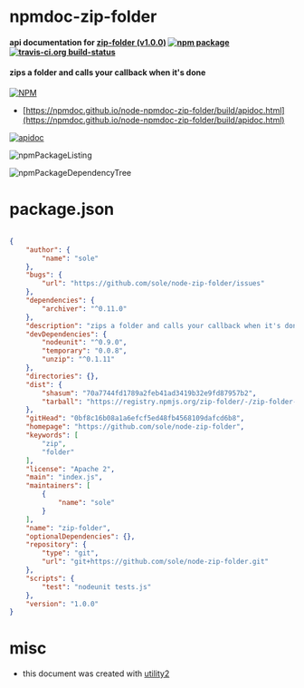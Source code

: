 # npmdoc-zip-folder

#### api documentation for  [zip-folder (v1.0.0)](https://github.com/sole/node-zip-folder)  [![npm package](https://img.shields.io/npm/v/npmdoc-zip-folder.svg?style=flat-square)](https://www.npmjs.org/package/npmdoc-zip-folder) [![travis-ci.org build-status](https://api.travis-ci.org/npmdoc/node-npmdoc-zip-folder.svg)](https://travis-ci.org/npmdoc/node-npmdoc-zip-folder)

#### zips a folder and calls your callback when it's done

[![NPM](https://nodei.co/npm/zip-folder.png?downloads=true&downloadRank=true&stars=true)](https://www.npmjs.com/package/zip-folder)

- [https://npmdoc.github.io/node-npmdoc-zip-folder/build/apidoc.html](https://npmdoc.github.io/node-npmdoc-zip-folder/build/apidoc.html)

[![apidoc](https://npmdoc.github.io/node-npmdoc-zip-folder/build/screenCapture.buildCi.browser.%252Ftmp%252Fbuild%252Fapidoc.html.png)](https://npmdoc.github.io/node-npmdoc-zip-folder/build/apidoc.html)

![npmPackageListing](https://npmdoc.github.io/node-npmdoc-zip-folder/build/screenCapture.npmPackageListing.svg)

![npmPackageDependencyTree](https://npmdoc.github.io/node-npmdoc-zip-folder/build/screenCapture.npmPackageDependencyTree.svg)



# package.json

```json

{
    "author": {
        "name": "sole"
    },
    "bugs": {
        "url": "https://github.com/sole/node-zip-folder/issues"
    },
    "dependencies": {
        "archiver": "^0.11.0"
    },
    "description": "zips a folder and calls your callback when it's done",
    "devDependencies": {
        "nodeunit": "^0.9.0",
        "temporary": "0.0.8",
        "unzip": "^0.1.11"
    },
    "directories": {},
    "dist": {
        "shasum": "70a7744fd1789a2feb41ad3419b32e9fd87957b2",
        "tarball": "https://registry.npmjs.org/zip-folder/-/zip-folder-1.0.0.tgz"
    },
    "gitHead": "0bf8c16b08a1a6efcf5ed48fb4568109dafcd6b8",
    "homepage": "https://github.com/sole/node-zip-folder",
    "keywords": [
        "zip",
        "folder"
    ],
    "license": "Apache 2",
    "main": "index.js",
    "maintainers": [
        {
            "name": "sole"
        }
    ],
    "name": "zip-folder",
    "optionalDependencies": {},
    "repository": {
        "type": "git",
        "url": "git+https://github.com/sole/node-zip-folder.git"
    },
    "scripts": {
        "test": "nodeunit tests.js"
    },
    "version": "1.0.0"
}
```



# misc
- this document was created with [utility2](https://github.com/kaizhu256/node-utility2)

